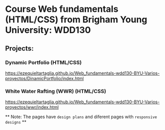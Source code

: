 # Course Web fundamentals (HTML/CSS) from Brigham Young University: WDD130

## Projects:

### Dynamic Portfolio (HTML/CSS)

https://ezequieltartaglia.github.io/Web_fundamentals-wdd130-BYU-Varios-proyectos/DinamicPortfolio/index.html

### White Water Rafting (WWR) (HTML/CSS)

https://ezequieltartaglia.github.io/Web_fundamentals-wdd130-BYU-Varios-proyectos/wwr/index.html

** Note: The pages have `design plans` and diferent pages with `responsive designs` **

